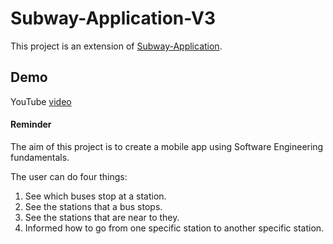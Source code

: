 # Subway-Application-V3

This project is an extension of [Subway-Application](https://github.com/ManosMorf97/Subways-Application-V2).

## Demo

YouTube [video](https://www.youtube.com/watch?v=WykQxeZfV9I)

#### Reminder 
The aim of this project is to create a mobile app using Software Engineering fundamentals.

The user can do four things:
1) See which buses stop at a station.
2) See the stations that a bus stops.
3) See the stations that are near to they.
4) Informed how to go from one specific station to another specific station.
